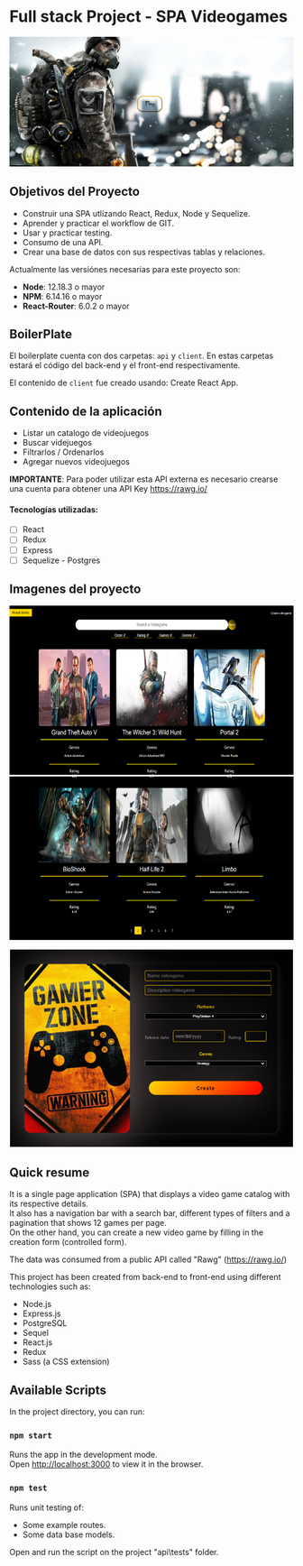 
# Full stack Project - SPA Videogames
![ScreenShot](https://github.com/nfavala/SPA-Videogames/blob/main/PI-Videogames-main/client/src/components/images/landing%20videogames.png)

## Objetivos del Proyecto

- Construir una SPA utlizando React, Redux, Node y Sequelize.
- Aprender y practicar el workflow de GIT.
- Usar y practicar testing.
- Consumo de una API.
- Crear una base de datos con sus respectivas tablas y relaciones.


Actualmente las versiónes necesarias para este proyecto son:

 * __Node__: 12.18.3 o mayor
 * __NPM__: 6.14.16 o mayor
 * __React-Router__: 6.0.2 o mayor


## BoilerPlate

El boilerplate cuenta con dos carpetas: `api` y `client`. En estas carpetas estará el código del back-end y el front-end respectivamente.

El contenido de `client` fue creado usando: Create React App.

## Contenido de la aplicación 

  - Listar un catalogo de videojuegos
  - Buscar videjuegos
  - Filtrarlos / Ordenarlos
  - Agregar nuevos videojuegos

__IMPORTANTE__: Para poder utilizar esta API externa es necesario crearse una cuenta para obtener una API Key https://rawg.io/

#### Tecnologías utilizadas:
- [ ] React
- [ ] Redux
- [ ] Express
- [ ] Sequelize - Postgres

## Imagenes del proyecto
<div align='center'>
  <img height="300" src='client\src\components\images\Home video games.png'</img> 
</div>
<div align='left'>
   <img height="290" src='client\src\components\images\pagination videogames.png'</img>
  </div>
<p align='center'>
  <img height="350" src='client\src\components\images\create form videogames.png'</img>
</p>


## Quick resume

It is a single page application (SPA) that displays a video game catalog with its respective details.<br>
It also has a navigation bar with a search bar, different types of filters and a pagination that shows 12 games per page.<br>
On the other hand, you can create a new video game by filling in the creation form (controlled form).<br>

The data was consumed from a public API called "Rawg" (https://rawg.io/)<br>

This project has been created from back-end to front-end using different<br> technologies such as:
- Node.js
- Express.js
- PostgreSQL
- Sequel
- React.js
- Redux
- Sass (a CSS extension)

## Available Scripts

In the project directory, you can run:

### `npm start`

Runs the app in the development mode.<br>
Open [http://localhost:3000](http://localhost:3000) to view it in the browser.

### `npm test`

Runs unit testing of:
- Some example routes.
- Some data base models.

Open and run the script on the project "api\tests" folder.

